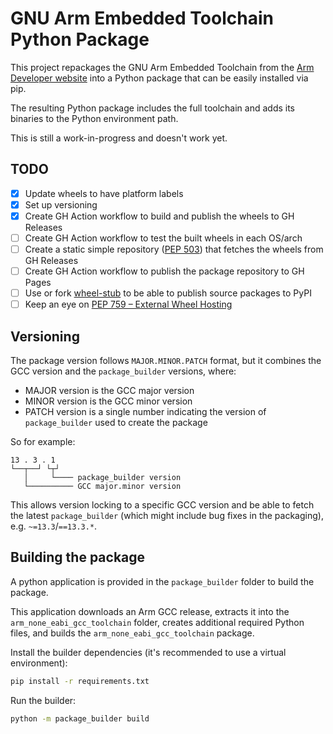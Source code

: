 # GNU Arm Embedded Toolchain Python Package

This project repackages the GNU Arm Embedded Toolchain from the
[Arm Developer website](https://developer.arm.com/downloads/-/arm-gnu-toolchain-downloads)
into a Python package that can be easily installed via pip.

The resulting Python package includes the full toolchain and adds its binaries
to the Python environment path.

This is still a work-in-progress and doesn't work yet.

## TODO

- [x] Update wheels to have platform labels
- [x] Set up versioning
- [x] Create GH Action workflow to build and publish the wheels to GH Releases
- [ ] Create GH Action workflow to test the built wheels in each OS/arch
- [ ] Create a static simple repository ([PEP 503](https://peps.python.org/pep-0503/)) that fetches the wheels from GH Releases
- [ ] Create GH Action workflow to publish the package repository to GH Pages
- [ ] Use or fork [wheel-stub](https://github.com/wheel-next/wheel-stub/) to be able to publish source packages to PyPI
- [ ] Keep an eye on [PEP 759 – External Wheel Hosting](https://peps.python.org/pep-0759/)

## Versioning

The package version follows `MAJOR.MINOR.PATCH` format, but it combines the
GCC version and the `package_builder` versions, where:
- MAJOR version is the GCC major version
- MINOR version is the GCC minor version
- PATCH version is a single number indicating the version of `package_builder`
  used to create the package

So for example:

```
13 . 3 . 1
└──┬──┘ └┬┘
   │     └──── package_builder version
   └────────── GCC major.minor version
```

This allows version locking to a specific GCC version and be able to fetch the
latest `package_builder` (which might include bug fixes in the packaging),
e.g. `~=13.3`/`==13.3.*`.

## Building the package

A python application is provided in the `package_builder` folder to
build the package.

This application downloads an Arm GCC release, extracts it into the
`arm_none_eabi_gcc_toolchain` folder, creates additional required Python files,
and builds the `arm_none_eabi_gcc_toolchain` package.

Install the builder dependencies (it's recommended to use a virtual environment):

```bash
pip install -r requirements.txt
```

Run the builder:

```bash
python -m package_builder build
```
